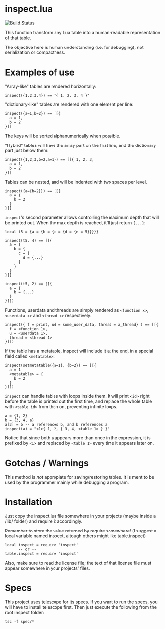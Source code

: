 inspect.lua
===========

[![Build Status](https://travis-ci.org/kikito/inspect.lua.png?branch=master)](https://travis-ci.org/kikito/inspect.lua)

This function transform any Lua table into a human-readable representation of that table.

The objective here is human understanding (i.e. for debugging), not serialization or compactness.

Examples of use
===============

"Array-like" tables are rendered horizontally:

    inspect({1,2,3,4}) == "{ 1, 2, 3, 4 }"

"dictionary-like" tables are rendered with one element per line:

    inspect({a=1,b=2}) == [[{
      a = 1,
      b = 2
    }]]

The keys will be sorted alphanumerically when possible.

"Hybrid" tables will have the array part on the first line, and the dictionary part just below them:

    inspect({1,2,3,b=2,a=1}) == [[{ 1, 2, 3,
      a = 1,
      b = 2
    }]]

Tables can be nested, and will be indented with two spaces per level.

    inspect({a={b=2}}) == [[{
      a = {
        b = 2
      }
    }]]

`inspect`'s second parameter allows controlling the maximum depth that will be printed out. When the max depth is reached, it'll just return `{...}`:

    local t5 = {a = {b = {c = {d = {e = 5}}}}}

    inspect(t5, 4) == [[{
      a = {
        b = {
          c = {
            d = {...}
          }
        }
      }
    }]]

    inspect(t5, 2) == [[{
      a = {
        b = {...}
      }
    }]])

Functions, userdata and threads are simply rendered as `<function x>`, `<userdata x>` and `<thread x>` respectively:

    inspect({ f = print, ud = some_user_data, thread = a_thread} ) == [[{
      f = <function 1>,
      u = <userdata 1>,
      thread = <thread 1>
    }]])

If the table has a metatable, inspect will include it at the end, in a special field called `<metatable>`:

    inspect(setmetatable({a=1}, {b=2}) == [[{
      a = 1
      <metatable> = {
        b = 2
      }
    }]])

`inspect` can handle tables with loops inside them. It will print `<id>` right before the table is printed out the first time, and replace the whole table with `<table id>` from then on, preventing infinite loops.

    a = {1, 2}
    b = {3, 4, a}
    a[3] = b -- a references b, and b references a
    inspect(a) = "<1>{ 1, 2, { 3, 4, <table 1> } }"

Notice that since both `a` appears more than once in the expression, it is prefixed by `<1>` and replaced by `<table 1>` every time it appears later on.

Gotchas / Warnings
==================

This method is *not* appropiate for saving/restoring tables. It is ment to be used by the programmer mainly while debugging a program.

Installation
============

Just copy the inspect.lua file somewhere in your projects (maybe inside a /lib/ folder) and require it accordingly.

Remember to store the value returned by require somewhere! (I suggest a local variable named inspect, altough others might like table.inspect)

    local inspect = require 'inspect'
          -- or --
    table.inspect = require 'inspect'

Also, make sure to read the license file; the text of that license file must appear somewhere in your projects' files.

Specs
=====

This project uses [telescope](https://github.com/norman/telescope) for its specs. If you want to run the specs, you will have to install telescope first. Then just execute the following from the root inspect folder:

    tsc -f spec/*



